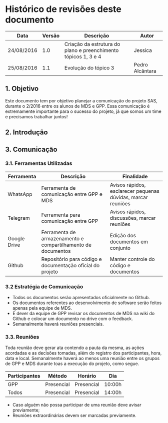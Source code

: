 # Histórico de revisões deste documento

|Data|Versão|Descrição|Autor|
|----|------|---------|-------|
| 24/08/2016| 1.0| Criação da estrutura do plano e preenchimento tópicos 1, 3 e 4| Jessica|
| 25/08/2016| 1.1| Evolução do tópico 3| Pedro Alcântara|

## 1. Objetivo
Este documento tem por objetivo planejar a comunicação do projeto SAS, durante o 2/2016 entre os alunos de MDS e GPP. Essa comunicação é extremamente importante para o sucesso do projeto, já que somos um time e precisamos trabalhar juntos!

## 2. Introdução

## 3. Comunicação
### 3.1. Ferramentas Utilizadas

|Ferramenta |Descrição |Finalidade|
|---|---|---|
|WhatsApp |Ferramenta de comunicação entre GPP e MDS | Avisos rápidos, esclarecer pequenas dúvidas, marcar reuniões |
|Telegram |Ferramenta para comunicação entre GPP | Avisos rápidos, discussões, marcar reuniões |
|Google Drive |Ferramenta de armazenamento e compartilhamento de documentos | Edição dos documentos em conjunto |
|Github |Repositório para código e documentação oficial do projeto | Manter controle do código e documentos |

### 3.2 Estratégia de Comunicação
* Todos os documentos serão apresentados oficialmente no Github.
* Os documentos referentes ao desenvolvimento de software serão feitos apenas pela equipe de MDS.
* É dever da equipe de GPP revisar os documentos de MDS na wiki do Github e colocar um documento no drive com o feedback.
* Semanalmente haverá reuniões presenciais.
 
### 3.3. Reuniões
Toda reunião deve gerar ata contendo a pauta da mesma, as ações acordadas e as decisões tomadas, além do registro dos participantes, hora, data e local.
Semanalmente haverá ao menos uma reunião entre os grupos de GPP e MDS durante toas a execução do projeto, como segue.

|Participantes|Método|Horário|Dia|
|---|---|---|---|
|GPP|Presencial|Presencial|10:00h|Sábado|
|Todos|Presencial|Presencial|14:00h|Sábado|

* Caso alguém não possa participar de uma reunião deve avisar previamente;
* Reuniões extraordinárias devem ser marcadas previamente.
